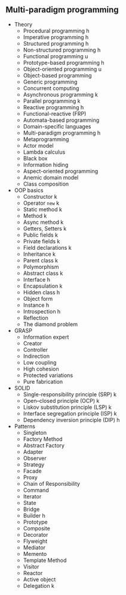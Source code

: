 ## Multi-paradigm programming

- Theory
  - Procedural programming h
  - Imperative programming h
  - Structured programming h
  - Non-structured programming h
  - Functional programming u
  - Prototype-based programming h
  - Object-oriented programming u
  - Object-based programming
  - Generic programming
  - Concurrent computing
  - Asynchronous programming k
  - Parallel programming k
  - Reactive programming h
  - Functional-reactive (FRP)
  - Automata-based programming
  - Domain-specific languages
  - Multi-paradigm programming h
  - Metaprogramming
  - Actor model
  - Lambda calculus
  - Black box
  - Information hiding
  - Aspect-oriented programming
  - Anemic domain model
  - Class composition
- OOP basics
  - Constructor k
  - Operator `new` k
  - Static method k
  - Method k
  - Async method k
  - Getters, Setters k
  - Public fields k
  - Private fields k
  - Field declarations k
  - Inheritance k
  - Parent class k
  - Polymorphism
  - Abstract class k
  - Interface h
  - Encapsulation k
  - Hidden class h
  - Object form
  - Instance h
  - Introspection h
  - Reflection
  - The diamond problem
- GRASP
  - Information expert
  - Creator
  - Controller
  - Indirection
  - Low coupling
  - High cohesion
  - Protected variations
  - Pure fabrication
- SOLID
  - Single-responsibility principle (SRP) k
  - Open–closed principle (OCP) k
  - Liskov substitution principle (LSP) k
  - Interface segregation principle (ISP) k
  - Dependency inversion principle (DIP) h
- Patterns
  - Singleton
  - Factory Method
  - Abstract Factory
  - Adapter
  - Observer
  - Strategy
  - Facade
  - Proxy
  - Chain of Responsibility
  - Command
  - Iterator
  - State
  - Bridge
  - Builder h
  - Prototype
  - Composite
  - Decorator
  - Flyweight
  - Mediator
  - Memento
  - Template Method
  - Visitor
  - Reactor
  - Active object
  - Delegation k
